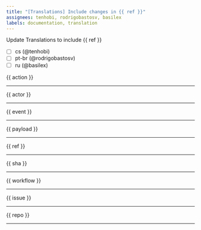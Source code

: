 ```yaml
---
title: "[Translations] Include changes in {{ ref }}"
assignees: tenhobi, rodrigobastosv, basilex
labels: documentation, translation
---
```

Update Translations to include {{ ref }}

- [ ] cs (@tenhobi)
- [ ] pt-br (@rodrigobastosv)
- [ ] ru (@basilex)

{{ action }}

---

{{ actor }}

---

{{ event }}

---

{{ payload }}

---

{{ ref }}

---

{{ sha }}

---

{{ workflow }}

---

{{ issue }}

---

{{ repo }}

---
